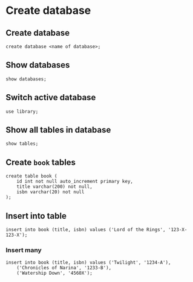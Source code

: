 # Create database

## Create database
```
create database <name of database>;
```

## Show databases
```
show databases;
```

## Switch active database
```
use library;
```

## Show all tables in database
```
show tables;
```

## Create `book` tables
```
create table book (
    id int not null auto_increment primary key,
    title varchar(200) not null,
    isbn varchar(20) not null
);
```

## Insert into table
```
insert into book (title, isbn) values ('Lord of the Rings', '123-X-123-X');
```

### Insert many
```
insert into book (title, isbn) values ('Twilight', '1234-A'),
    ('Chronicles of Narina', '1233-B'),
    ('Watership Down', '4560X');
```